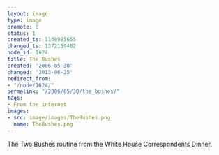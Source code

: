 ```yaml
---
layout: image
type: image
promote: 0
status: 1
created_ts: 1148985655
changed_ts: 1372159482
node_id: 1624
title: The Bushes
created: '2006-05-30'
changed: '2013-06-25'
redirect_from:
- "/node/1624/"
permalink: "/2006/05/30/the_bushes/"
tags:
- From the internet
images:
- src: image/images/TheBushes.png
  name: TheBushes.png
---
```

The Two Bushes routine from the White House Correspondents Dinner.
